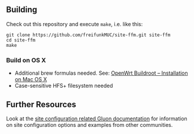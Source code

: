 ## Building

Check out this repository and execute `make`, i.e. like this:

    git clone https://github.com/freifunkMUC/site-ffm.git site-ffm
    cd site-ffm
    make
    
### Build on OS X

- Additional brew formulas needed. See:  [OpenWrt Buildroot – Installation on Mac OS X](https://wiki.openwrt.org/doc/howto/buildroot.exigence.macosx)
- Case-sensitive HFS+ filesystem needed


## Further Resources

Look at the [site configuration related Gluon documentation](http://gluon.readthedocs.org/en/v2016.1/user/site.html)
for information on site configuration options and examples from other communities.
